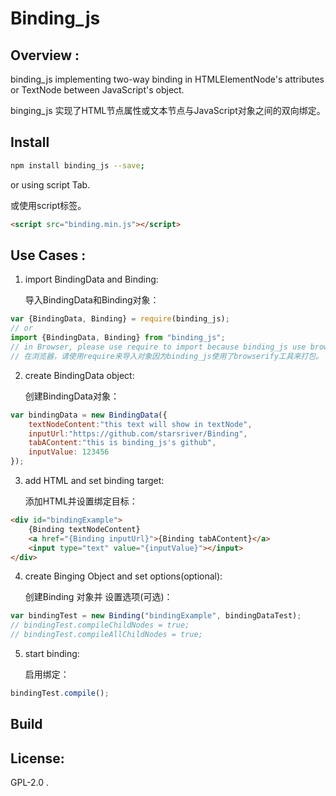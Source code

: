 # Binding_js

## Overview :

binding_js implementing two-way binding in HTMLElementNode's attributes or TextNode between JavaScript's object.

binging_js 实现了HTML节点属性或文本节点与JavaScript对象之间的双向绑定。

## Install

```bash
npm install binding_js --save;
```

or using script Tab.

或使用script标签。
```html
<script src="binding.min.js"></script>
```

## Use Cases :

1. import BindingData and Binding:

   导入BindingData和Binding对象：

```js
var {BindingData, Binding} = require(binding_js);
// or
import {BindingData, Binding} from "binding_js";
// in Browser, please use require to import because binding_js use browserify to make package.
// 在浏览器，请使用require来导入对象因为binding_js使用了browserify工具来打包。
```

2. create BindingData object:

   创建BindingData对象：

```js
var bindingData = new BindingData({
    textNodeContent:"this text will show in textNode",
    inputUrl:"https://github.com/starsriver/Binding",
    tabAContent:"this is binding_js's github",
    inputValue: 123456
});
```

3. add HTML and set binding target:

   添加HTML并设置绑定目标：
```html
<div id="bindingExample">
    {Binding textNodeContent}
    <a href="{Binding inputUrl}">{Binding tabAContent}</a>
    <input type="text" value="{inputValue}"></input>
</div>
```

4. create Binging Object and set options(optional):

   创建Binding 对象并 设置选项(可选)：
```js
var bindingTest = new Binding("bindingExample", bindingDataTest);
// bindingTest.compileChildNodes = true;
// bindingTest.compileAllChildNodes = true;
```

5. start binding:

   启用绑定：
```js
bindingTest.compile();
```

## 
## Build

## License:

GPL-2.0 .